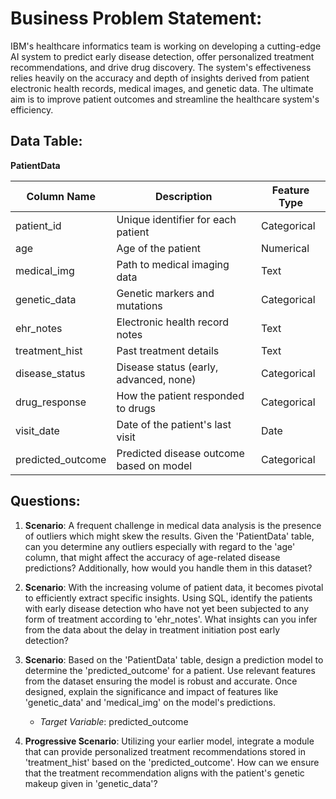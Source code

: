 # **Business Problem Statement**:
IBM's healthcare informatics team is working on developing a cutting-edge AI system to predict early disease detection, offer personalized treatment recommendations, and drive drug discovery. The system's effectiveness relies heavily on the accuracy and depth of insights derived from patient electronic health records, medical images, and genetic data. The ultimate aim is to improve patient outcomes and streamline the healthcare system's efficiency.

## **Data Table**:

**PatientData**

| Column Name | Description                                     | Feature Type    |
|-------------|-------------------------------------------------|-----------------|
| patient_id  | Unique identifier for each patient              | Categorical     |
| age         | Age of the patient                              | Numerical       |
| medical_img | Path to medical imaging data                    | Text            |
| genetic_data| Genetic markers and mutations                   | Categorical     |
| ehr_notes   | Electronic health record notes                  | Text            |
| treatment_hist | Past treatment details                         | Text            |
| disease_status | Disease status (early, advanced, none)         | Categorical     |
| drug_response | How the patient responded to drugs             | Categorical     |
| visit_date  | Date of the patient's last visit                | Date            |
| predicted_outcome | Predicted disease outcome based on model    | Categorical     |

## **Questions**:

1. **Scenario**: A frequent challenge in medical data analysis is the presence of outliers which might skew the results. Given the 'PatientData' table, can you determine any outliers especially with regard to the 'age' column, that might affect the accuracy of age-related disease predictions? Additionally, how would you handle them in this dataset?

2. **Scenario**: With the increasing volume of patient data, it becomes pivotal to efficiently extract specific insights. Using SQL, identify the patients with early disease detection who have not yet been subjected to any form of treatment according to 'ehr_notes'. What insights can you infer from the data about the delay in treatment initiation post early detection?

3. **Scenario**: Based on the 'PatientData' table, design a prediction model to determine the 'predicted_outcome' for a patient. Use relevant features from the dataset ensuring the model is robust and accurate. Once designed, explain the significance and impact of features like 'genetic_data' and 'medical_img' on the model's predictions.
   - *Target Variable*: predicted_outcome

4. **Progressive Scenario**: Utilizing your earlier model, integrate a module that can provide personalized treatment recommendations stored in 'treatment_hist' based on the 'predicted_outcome'. How can we ensure that the treatment recommendation aligns with the patient's genetic makeup given in 'genetic_data'?
